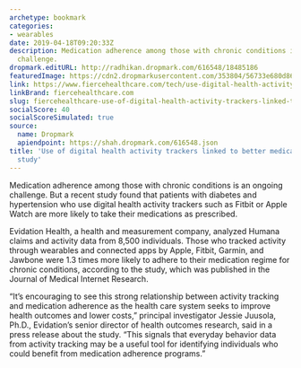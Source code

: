```yaml
---
archetype: bookmark
categories:
- wearables
date: 2019-04-18T09:20:33Z
description: Medication adherence among those with chronic conditions is an ongoing
  challenge.
dropmark.editURL: http://radhikan.dropmark.com/616548/18485186
featuredImage: https://cdn2.dropmarkusercontent.com/353804/56733e680d860c77139b0e3a418c3d1cc732490073b78f9ac181dcdd3d295d13/thumbnail/GettyImages-1061984054.jpg?Expires=1557430062&Signature=XrNSfyD8yqtya8-vqzrKAksoc1Tyj5TCF7W6NPj~p1k71WtDKGDz8lLmB2YOwBotktetifl5CMczODOCUbKV0XpjDi9kCdaW7kLNyhy01NeLYHu7mqVrOnpNxV-VML9yxCPU~Z9u9LTJW7TUrowbur34S2dyqiVmbEDbQDZc3Gtz2rkJcYduBjym2mCmTu5pUXtLlAKkNTEocl~9IhZm~lpQj5TFCvtcRRpaQ5Vys69afMLLFrbFxsf~vdm~g-d-3elYk0QvPsYXj2XJSyHeKZfUBfY5W5k-d9LUxPtcsd6qEAq0YeZdx-HaG~OW~zbSLm7zrQaEEElrLrU9kCB3Pw__&Key-Pair-Id=APKAITQYWVEN757ZA4KQ
link: https://www.fiercehealthcare.com/tech/use-digital-health-activity-trackers-linked-to-better-medication-adherence-study
linkBrand: fiercehealthcare.com
slug: fiercehealthcare-use-of-digital-health-activity-trackers-linked-to-better-medication-adherence-study
socialScore: 40
socialScoreSimulated: true
source:
  name: Dropmark
  apiendpoint: https://shah.dropmark.com/616548.json
title: 'Use of digital health activity trackers linked to better medication adherence:
  study'
---
```

Medication adherence among those with chronic conditions is an ongoing challenge. But a recent study found that patients with diabetes and hypertension who use digital health activity trackers such as Fitbit or Apple Watch are more likely to take their medications as prescribed.

Evidation Health, a health and measurement company, analyzed Humana claims and activity data from 8,500 individuals. Those who tracked activity through wearables and connected apps by Apple, Fitbit, Garmin, and Jawbone were 1.3 times more likely to adhere to their medication regime for chronic conditions, according to the study, which was published in the Journal of Medical Internet Research.

“It’s encouraging to see this strong relationship between activity tracking and medication adherence as the health care system seeks to improve health outcomes and lower costs,” principal investigator Jessie Juusola, Ph.D., Evidation’s senior director of health outcomes research, said in a press release about the study. “This signals that everyday behavior data from activity tracking may be a useful tool for identifying individuals who could benefit from medication adherence programs.”

